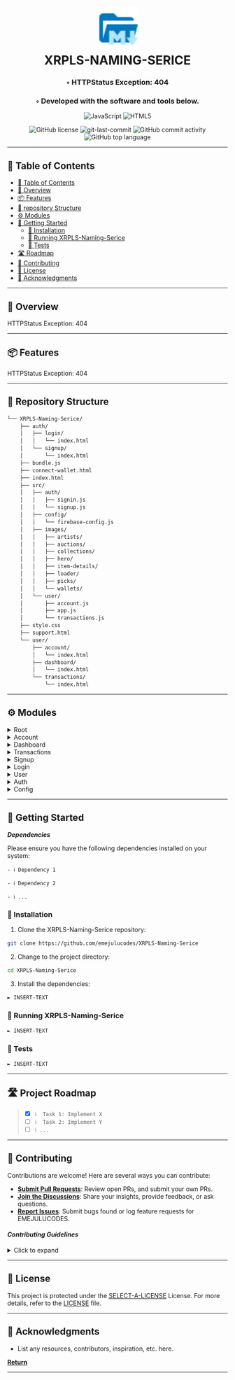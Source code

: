 <div align="center">
<h1 align="center">
<img src="https://raw.githubusercontent.com/PKief/vscode-material-icon-theme/ec559a9f6bfd399b82bb44393651661b08aaf7ba/icons/folder-markdown-open.svg" width="100" />
<br>XRPLS-NAMING-SERICE</h1>
<h3>◦ HTTPStatus Exception: 404</h3>
<h3>◦ Developed with the software and tools below.</h3>

<p align="center">
<img src="https://img.shields.io/badge/JavaScript-F7DF1E.svg?style=flat&logo=JavaScript&logoColor=black" alt="JavaScript" />
<img src="https://img.shields.io/badge/HTML5-E34F26.svg?style=flat&logo=HTML5&logoColor=white" alt="HTML5" />
</p>
<img src="https://img.shields.io/github/license/emejulucodes/XRPLS-Naming-Serice?style=flat&color=5D6D7E" alt="GitHub license" />
<img src="https://img.shields.io/github/last-commit/emejulucodes/XRPLS-Naming-Serice?style=flat&color=5D6D7E" alt="git-last-commit" />
<img src="https://img.shields.io/github/commit-activity/m/emejulucodes/XRPLS-Naming-Serice?style=flat&color=5D6D7E" alt="GitHub commit activity" />
<img src="https://img.shields.io/github/languages/top/emejulucodes/XRPLS-Naming-Serice?style=flat&color=5D6D7E" alt="GitHub top language" />
</div>

---

## 📖 Table of Contents
- [📖 Table of Contents](#-table-of-contents)
- [📍 Overview](#-overview)
- [📦 Features](#-features)
- [📂 repository Structure](#-repository-structure)
- [⚙️ Modules](#modules)
- [🚀 Getting Started](#-getting-started)
    - [🔧 Installation](#-installation)
    - [🤖 Running XRPLS-Naming-Serice](#-running-XRPLS-Naming-Serice)
    - [🧪 Tests](#-tests)
- [🛣 Roadmap](#-roadmap)
- [🤝 Contributing](#-contributing)
- [📄 License](#-license)
- [👏 Acknowledgments](#-acknowledgments)

---


## 📍 Overview

HTTPStatus Exception: 404

---

## 📦 Features

HTTPStatus Exception: 404

---


## 📂 Repository Structure

```sh
└── XRPLS-Naming-Serice/
    ├── auth/
    │   ├── login/
    │   │   └── index.html
    │   └── signup/
    │       └── index.html
    ├── bundle.js
    ├── connect-wallet.html
    ├── index.html
    ├── src/
    │   ├── auth/
    │   │   ├── signin.js
    │   │   └── signup.js
    │   ├── config/
    │   │   └── firebase-config.js
    │   ├── images/
    │   │   ├── artists/
    │   │   ├── auctions/
    │   │   ├── collections/
    │   │   ├── hero/
    │   │   ├── item-details/
    │   │   ├── loader/
    │   │   ├── picks/
    │   │   └── wallets/
    │   └── user/
    │       ├── account.js
    │       ├── app.js
    │       └── transactions.js
    ├── style.css
    ├── support.html
    └── user/
        ├── account/
        │   └── index.html
        ├── dashboard/
        │   └── index.html
        └── transactions/
            └── index.html

```

---


## ⚙️ Modules

<details closed><summary>Root</summary>

| File                                                                                                     | Summary                   |
| ---                                                                                                      | ---                       |
| [connect-wallet.html](https://github.com/emejulucodes/XRPLS-Naming-Serice/blob/main/connect-wallet.html) | HTTPStatus Exception: 404 |
| [support.html](https://github.com/emejulucodes/XRPLS-Naming-Serice/blob/main/support.html)               | HTTPStatus Exception: 404 |
| [index.html](https://github.com/emejulucodes/XRPLS-Naming-Serice/blob/main/index.html)                   | HTTPStatus Exception: 404 |
| [bundle.js](https://github.com/emejulucodes/XRPLS-Naming-Serice/blob/main/bundle.js)                     | HTTPStatus Exception: 404 |
| [style.css](https://github.com/emejulucodes/XRPLS-Naming-Serice/blob/main/style.css)                     | HTTPStatus Exception: 404 |

</details>

<details closed><summary>Account</summary>

| File                                                                                                | Summary                   |
| ---                                                                                                 | ---                       |
| [index.html](https://github.com/emejulucodes/XRPLS-Naming-Serice/blob/main/user/account/index.html) | HTTPStatus Exception: 404 |

</details>

<details closed><summary>Dashboard</summary>

| File                                                                                                  | Summary                   |
| ---                                                                                                   | ---                       |
| [index.html](https://github.com/emejulucodes/XRPLS-Naming-Serice/blob/main/user/dashboard/index.html) | HTTPStatus Exception: 404 |

</details>

<details closed><summary>Transactions</summary>

| File                                                                                                     | Summary                   |
| ---                                                                                                      | ---                       |
| [index.html](https://github.com/emejulucodes/XRPLS-Naming-Serice/blob/main/user/transactions/index.html) | HTTPStatus Exception: 404 |

</details>

<details closed><summary>Signup</summary>

| File                                                                                               | Summary                   |
| ---                                                                                                | ---                       |
| [index.html](https://github.com/emejulucodes/XRPLS-Naming-Serice/blob/main/auth/signup/index.html) | HTTPStatus Exception: 404 |

</details>

<details closed><summary>Login</summary>

| File                                                                                              | Summary                   |
| ---                                                                                               | ---                       |
| [index.html](https://github.com/emejulucodes/XRPLS-Naming-Serice/blob/main/auth/login/index.html) | HTTPStatus Exception: 404 |

</details>

<details closed><summary>User</summary>

| File                                                                                                      | Summary                   |
| ---                                                                                                       | ---                       |
| [app.js](https://github.com/emejulucodes/XRPLS-Naming-Serice/blob/main/src/user/app.js)                   | HTTPStatus Exception: 404 |
| [transactions.js](https://github.com/emejulucodes/XRPLS-Naming-Serice/blob/main/src/user/transactions.js) | HTTPStatus Exception: 404 |
| [account.js](https://github.com/emejulucodes/XRPLS-Naming-Serice/blob/main/src/user/account.js)           | HTTPStatus Exception: 404 |

</details>

<details closed><summary>Auth</summary>

| File                                                                                          | Summary                   |
| ---                                                                                           | ---                       |
| [signin.js](https://github.com/emejulucodes/XRPLS-Naming-Serice/blob/main/src/auth/signin.js) | HTTPStatus Exception: 404 |
| [signup.js](https://github.com/emejulucodes/XRPLS-Naming-Serice/blob/main/src/auth/signup.js) | HTTPStatus Exception: 404 |

</details>

<details closed><summary>Config</summary>

| File                                                                                                              | Summary                   |
| ---                                                                                                               | ---                       |
| [firebase-config.js](https://github.com/emejulucodes/XRPLS-Naming-Serice/blob/main/src/config/firebase-config.js) | HTTPStatus Exception: 404 |

</details>

---

## 🚀 Getting Started

***Dependencies***

Please ensure you have the following dependencies installed on your system:

`- ℹ️ Dependency 1`

`- ℹ️ Dependency 2`

`- ℹ️ ...`

### 🔧 Installation

1. Clone the XRPLS-Naming-Serice repository:
```sh
git clone https://github.com/emejulucodes/XRPLS-Naming-Serice
```

2. Change to the project directory:
```sh
cd XRPLS-Naming-Serice
```

3. Install the dependencies:
```sh
► INSERT-TEXT
```

### 🤖 Running XRPLS-Naming-Serice

```sh
► INSERT-TEXT
```

### 🧪 Tests
```sh
► INSERT-TEXT
```

---


## 🛣 Project Roadmap

> - [X] `ℹ️  Task 1: Implement X`
> - [ ] `ℹ️  Task 2: Implement Y`
> - [ ] `ℹ️ ...`


---

## 🤝 Contributing

Contributions are welcome! Here are several ways you can contribute:

- **[Submit Pull Requests](https://github.com/emejulucodes/XRPLS-Naming-Serice/blob/main/CONTRIBUTING.md)**: Review open PRs, and submit your own PRs.
- **[Join the Discussions](https://github.com/emejulucodes/XRPLS-Naming-Serice/discussions)**: Share your insights, provide feedback, or ask questions.
- **[Report Issues](https://github.com/emejulucodes/XRPLS-Naming-Serice/issues)**: Submit bugs found or log feature requests for EMEJULUCODES.

#### *Contributing Guidelines*

<details closed>
<summary>Click to expand</summary>

1. **Fork the Repository**: Start by forking the project repository to your GitHub account.
2. **Clone Locally**: Clone the forked repository to your local machine using a Git client.
   ```sh
   git clone <your-forked-repo-url>
   ```
3. **Create a New Branch**: Always work on a new branch, giving it a descriptive name.
   ```sh
   git checkout -b new-feature-x
   ```
4. **Make Your Changes**: Develop and test your changes locally.
5. **Commit Your Changes**: Commit with a clear and concise message describing your updates.
   ```sh
   git commit -m 'Implemented new feature x.'
   ```
6. **Push to GitHub**: Push the changes to your forked repository.
   ```sh
   git push origin new-feature-x
   ```
7. **Submit a Pull Request**: Create a PR against the original project repository. Clearly describe the changes and their motivations.

Once your PR is reviewed and approved, it will be merged into the main branch.

</details>

---

## 📄 License


This project is protected under the [SELECT-A-LICENSE](https://choosealicense.com/licenses) License. For more details, refer to the [LICENSE](https://choosealicense.com/licenses/) file.

---

## 👏 Acknowledgments

- List any resources, contributors, inspiration, etc. here.

[**Return**](#Top)

---

